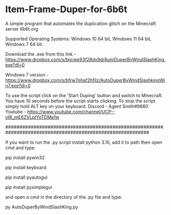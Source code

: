 # Item-Frame-Duper-for-6b6t
A simple program that automates the duplication glitch on the Minecraft server 6b6t.org

Supported Operating Systems: Windows 10 64 bit, Windows 11 64 bit, Windows 7 64 bit.

Download the .exe from this link - https://www.dropbox.com/s/bijcqw93f28dx9d/AutoDuperByWindSlashKing.exe?dl=0

Windows 7 version - https://www.dropbox.com/s/bfrw7ohaf2hfilz/AutoDuperByWindSlashkingWin7.exe?dl=0

To use the script click on the 'Start Duping' button and switch to Minecraft. You have 10 seconds before the script starts
clicking. To stop the script simply hold ALT key on your keyboard.
Discord - Agent Smith#9660
Youtube - https://www.youtube.com/channel/UCP--oW_mE6ZVLptYoTDMe1w

###########################################################################################################

If you want to run the .py script install python 3.10, add it to path then open cmd and type:

pip install pywin32

pip install keyboard

pip install pyautogui

pip install pysimplegui

and open a cmd in the directory of the .py file and type:

py AutoDuperByWindSlashKing.py
